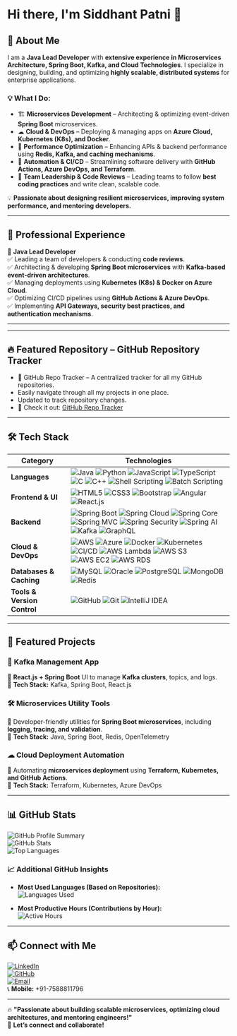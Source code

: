 # Hi there, I'm Siddhant Patni 👋  

## 🚀 About Me  

I am a **Java Lead Developer** with **extensive experience in Microservices Architecture, Spring Boot, Kafka, and Cloud Technologies**. I specialize in designing, building, and optimizing **highly scalable, distributed systems** for enterprise applications.  

### 💡 What I Do:  
- 🏗 **Microservices Development** – Architecting & optimizing event-driven **Spring Boot** microservices.  
- ☁ **Cloud & DevOps** – Deploying & managing apps on **Azure Cloud, Kubernetes (K8s), and Docker**.  
- 🚀 **Performance Optimization** – Enhancing APIs & backend performance using **Redis, Kafka, and caching mechanisms**.  
- 🔧 **Automation & CI/CD** – Streamlining software delivery with **GitHub Actions, Azure DevOps, and Terraform**.  
- 🎯 **Team Leadership & Code Reviews** – Leading teams to follow **best coding practices** and write clean, scalable code.  

💡 **Passionate about designing resilient microservices, improving system performance, and mentoring developers.**  

---

## 💼 Professional Experience  

🔹 **Java Lead Developer**  
✅ Leading a team of developers & conducting **code reviews**.  
✅ Architecting & developing **Spring Boot microservices** with **Kafka-based event-driven architectures**.  
✅ Managing deployments using **Kubernetes (K8s) & Docker on Azure Cloud**.  
✅ Optimizing CI/CD pipelines using **GitHub Actions & Azure DevOps**.  
✅ Implementing **API Gateways, security best practices, and authentication mechanisms**.  

---

---

## 🔥 Featured Repository – GitHub Repository Tracker
- 🚀 GitHub Repo Tracker – A centralized tracker for all my GitHub repositories.
- Easily navigate through all my projects in one place.  
- Updated to track repository changes.
- 📌 Check it out: [GitHub Repo Tracker](https://github.com/siddhantpatni0407/GitHub-Repo-Tracker)

---

## 🛠️ Tech Stack  

| **Category**             | **Technologies** |
|-------------------------|-----------------|
| **Languages**          | ![Java](https://img.shields.io/badge/Java-ED8B00?style=flat-square&logo=java&logoColor=white) ![Python](https://img.shields.io/badge/Python-3776AB?style=flat-square&logo=python&logoColor=white) ![JavaScript](https://img.shields.io/badge/JavaScript-F7DF1E?style=flat-square&logo=javascript&logoColor=black) ![TypeScript](https://img.shields.io/badge/TypeScript-007ACC?style=flat-square&logo=typescript&logoColor=white) ![C](https://img.shields.io/badge/C-00599C?style=flat-square&logo=c&logoColor=white) ![C++](https://img.shields.io/badge/C++-00599C?style=flat-square&logo=c%2B%2B&logoColor=white) ![Shell Scripting](https://img.shields.io/badge/Shell_Scripting-4EAA25?style=flat-square&logo=gnu-bash&logoColor=white) ![Batch Scripting](https://img.shields.io/badge/Batch_Scripting-4D4D4D?style=flat-square&logo=windows-terminal&logoColor=white) |
| **Frontend & UI**      | ![HTML5](https://img.shields.io/badge/HTML5-E34F26?style=flat-square&logo=html5&logoColor=white) ![CSS3](https://img.shields.io/badge/CSS3-1572B6?style=flat-square&logo=css3&logoColor=white) ![Bootstrap](https://img.shields.io/badge/Bootstrap-7952B3?style=flat-square&logo=bootstrap&logoColor=white) ![Angular](https://img.shields.io/badge/Angular-DD0031?style=flat-square&logo=angular&logoColor=white) ![React.js](https://img.shields.io/badge/React-20232A?style=flat-square&logo=react&logoColor=61DAFB) |
| **Backend**            | ![Spring Boot](https://img.shields.io/badge/Spring%20Boot-6DB33F?style=flat-square&logo=spring&logoColor=white) ![Spring Cloud](https://img.shields.io/badge/Spring%20Cloud-6DB33F?style=flat-square&logo=spring&logoColor=white) ![Spring Core](https://img.shields.io/badge/Spring%20Core-6DB33F?style=flat-square&logo=spring&logoColor=white) ![Spring MVC](https://img.shields.io/badge/Spring%20MVC-6DB33F?style=flat-square&logo=spring&logoColor=white) ![Spring Security](https://img.shields.io/badge/Spring%20Security-6DB33F?style=flat-square&logo=spring&logoColor=white) ![Spring AI](https://img.shields.io/badge/Spring%20AI-6DB33F?style=flat-square&logo=spring&logoColor=white) ![Kafka](https://img.shields.io/badge/Apache%20Kafka-231F20?style=flat-square&logo=apache-kafka&logoColor=white) ![GraphQL](https://img.shields.io/badge/GraphQL-E10098?style=flat-square&logo=graphql&logoColor=white) |
| **Cloud & DevOps**     | ![AWS](https://img.shields.io/badge/AWS-232F3E?style=flat-square&logo=amazon-aws&logoColor=white) ![Azure](https://img.shields.io/badge/Azure-0078D4?style=flat-square&logo=microsoft-azure&logoColor=white) ![Docker](https://img.shields.io/badge/Docker-2496ED?style=flat-square&logo=docker&logoColor=white) ![Kubernetes](https://img.shields.io/badge/Kubernetes-326CE5?style=flat-square&logo=kubernetes&logoColor=white) ![CI/CD](https://img.shields.io/badge/CI/CD-4285F4?style=flat-square&logo=github-actions&logoColor=white) ![AWS Lambda](https://img.shields.io/badge/AWS%20Lambda-FF9900?style=flat-square&logo=awslambda&logoColor=white) ![AWS S3](https://img.shields.io/badge/AWS%20S3-569A31?style=flat-square&logo=amazons3&logoColor=white) ![AWS EC2](https://img.shields.io/badge/AWS%20EC2-FF9900?style=flat-square&logo=amazon-ec2&logoColor=white) ![AWS RDS](https://img.shields.io/badge/AWS%20RDS-527FFF?style=flat-square&logo=amazonrds&logoColor=white) |
| **Databases & Caching** | ![MySQL](https://img.shields.io/badge/MySQL-4479A1?style=flat-square&logo=mysql&logoColor=white) ![Oracle](https://img.shields.io/badge/Oracle-F80000?style=flat-square&logo=oracle&logoColor=white) ![PostgreSQL](https://img.shields.io/badge/PostgreSQL-336791?style=flat-square&logo=postgresql&logoColor=white) ![MongoDB](https://img.shields.io/badge/MongoDB-47A248?style=flat-square&logo=mongodb&logoColor=white) ![Redis](https://img.shields.io/badge/Redis-DC382D?style=flat-square&logo=redis&logoColor=white) |
| **Tools & Version Control** | ![GitHub](https://img.shields.io/badge/GitHub-181717?style=flat-square&logo=github&logoColor=white) ![Git](https://img.shields.io/badge/Git-F05032?style=flat-square&logo=git&logoColor=white) ![IntelliJ IDEA](https://img.shields.io/badge/IntelliJ%20IDEA-000000?style=flat-square&logo=intellij-idea&logoColor=white) |

---

## 📌 Featured Projects  

### 🚀 **Kafka Management App**  
🔹 **React.js + Spring Boot** UI to manage **Kafka clusters**, topics, and logs.  
🔹 **Tech Stack:** Kafka, Spring Boot, React.js

### 🛠 **Microservices Utility Tools**  
🔹 Developer-friendly utilities for **Spring Boot microservices**, including **logging, tracing, and validation**.  
🔹 **Tech Stack:** Java, Spring Boot, Redis, OpenTelemetry  

### ☁ **Cloud Deployment Automation**  
🔹 Automating **microservices deployment** using **Terraform, Kubernetes, and GitHub Actions**.  
🔹 **Tech Stack:** Terraform, Kubernetes, Azure DevOps  

---

## 📊 GitHub Stats  

![GitHub Profile Summary](https://github-profile-summary-cards.vercel.app/api/cards/profile-details?username=siddhantpatni0407&theme=dark)  
![GitHub Stats](https://github-readme-stats.vercel.app/api?username=siddhantpatni0407&show_icons=true&theme=dark)  
![Top Languages](https://github-readme-stats.vercel.app/api/top-langs/?username=siddhantpatni0407&layout=compact&theme=dark)  

### 📈 Additional GitHub Insights  

- **Most Used Languages (Based on Repositories):**  
  ![Languages Used](https://github-profile-summary-cards.vercel.app/api/cards/repos-per-language?username=siddhantpatni0407&theme=dark)  

- **Most Productive Hours (Contributions by Hour):**  
  ![Active Hours](https://github-profile-summary-cards.vercel.app/api/cards/productive-time?username=siddhantpatni0407&theme=dark)  

---

## 📫 Connect with Me  

[![LinkedIn](https://img.shields.io/badge/LinkedIn-0A66C2?style=flat-square&logo=linkedin&logoColor=white)](https://linkedin.com/in/siddhantpatni0407)  
[![GitHub](https://img.shields.io/badge/GitHub-181717?style=flat-square&logo=github&logoColor=white)](https://github.com/siddhantpatni0407)  
[![Email](https://img.shields.io/badge/Email-D14836?style=flat-square&logo=gmail&logoColor=white)](mailto:siddhant4patni@gmail.com)  
📞 **Mobile:** +91-7588811796  

---

🔥 **"Passionate about building scalable microservices, optimizing cloud architectures, and mentoring engineers!"**  
🚀 **Let’s connect and collaborate!**  
